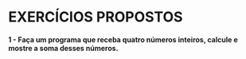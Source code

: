 # EXERCÍCIOS PROPOSTOS

#### 1 - Faça um programa que receba quatro números inteiros, calcule e mostre a soma desses números.
